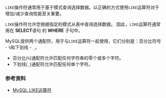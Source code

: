 
`LIKE`操作符通常用于基于模式查询选择数据。以正确的方式使用`LIKE`运算符对于增加/减少查询性能至关重要。

`LIKE`操作符允许您根据指定的模式从表中查询选择数据。 因此，`LIKE`运算符通常用在 **SELECT**语句 的 **WHERE** 子句中。

MySQL提供两个通配符，用于与`LIKE`运算符一起使用，它们分别是：百分比符号 - `%`和下划线 - `_`。

- 百分比(`%`)通配符允许匹配任何字符串的零个或多个字符。
- 下划线(`_`)通配符允许匹配任何单个字符。

### 参考资料

- [MySQL LIKE运算符](https://www.yiibai.com/mysql/like.html)

